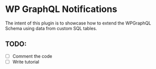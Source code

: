 # WP GraphQL Notifications

The intent of this plugin is to showcase how to extend the WPGraphQL Schema using data from custom SQL tables.

## TODO: 

- [ ] Comment the code
- [ ] Write tutorial
